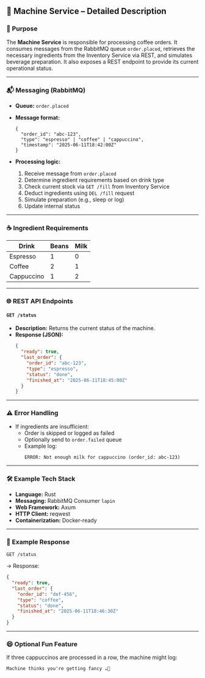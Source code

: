 ## 🤖 Machine Service – Detailed Description

### 🧩 Purpose

The **Machine Service** is responsible for processing coffee orders. It consumes messages from the RabbitMQ queue
`order.placed`, retrieves the necessary ingredients from the Inventory Service via REST, and simulates beverage
preparation. It also exposes a REST endpoint to provide its current operational status.

---

### 📬 Messaging (RabbitMQ)

- **Queue:** `order.placed`
- **Message format:**
  ```text
  {
    "order_id": "abc-123",
    "type": "espresso" | "coffee" | "cappuccino",
    "timestamp": "2025-06-11T18:42:00Z"
  }
  ```

- **Processing logic:**
    1. Receive message from `order.placed`
    2. Determine ingredient requirements based on drink type
    3. Check current stock via `GET /fill` from Inventory Service
    4. Deduct ingredients using `DEL /fill` request
    5. Simulate preparation (e.g., sleep or log)
    6. Update internal status

---

### ☕ Ingredient Requirements

| Drink      | Beans | Milk |
|------------|-------|------|
| Espresso   | 1     | 0    |
| Coffee     | 2     | 1    |
| Cappuccino | 1     | 2    |

---

### 🌐 REST API Endpoints

#### `GET /status`

- **Description:** Returns the current status of the machine.
- **Response (JSON):**
  ```json
  {
    "ready": true,
    "last_order": {
      "order_id": "abc-123",
      "type": "espresso",
      "status": "done",
      "finished_at": "2025-06-11T18:45:00Z"
    }
  }
  ```

---

### ⚠️ Error Handling

- If ingredients are insufficient:
    - Order is skipped or logged as failed
    - Optionally send to `order.failed` queue
    - Example log:
      ```
      ERROR: Not enough milk for cappuccino (order_id: abc-123)
      ```

---

### 🛠 Example Tech Stack

- **Language:** Rust
- **Messaging:** RabbitMQ Consumer `lapin`
- **Web Framework:** Axum
- **HTTP Client:** reqwest
- **Containerization:** Docker-ready

---

### 🧪 Example Response

```http
GET /status
```

→ Response:

```json
{
  "ready": true,
  "last_order": {
    "order_id": "def-456",
    "type": "coffee",
    "status": "done",
    "finished_at": "2025-06-11T18:46:30Z"
  }
}
```

---

### 😄 Optional Fun Feature

If three cappuccinos are processed in a row, the machine might log:

```
Machine thinks you're getting fancy ☕🎩
```

